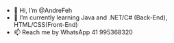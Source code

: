 - 👋 Hi, I’m @AndreFeh
- 🌱 I’m currently learning Java and .NET/C# (Back-End), HTML/CSS(Front-End)
- 📫 Reach me by WhatsApp 41 995368320
